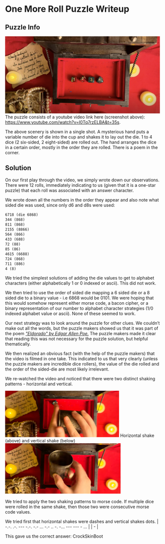 # One More Roll Puzzle Writeup

## Puzzle Info

![](./assets/omr-1.png)
The puzzle consists of a youtube video link here (screenshot above): https://www.youtube.com/watch?v=I0Tq7rzELBA&t=35s.

The above scenery is shown in a single shot. A mysterious hand puts a variable number of die into the cup and shakes it to lay out the die. 1 to 4 dice (2 six-sided, 2 eight-sided) are rolled out. The hand arranges the dice in a certain order, mostly in the order they are rolled. There is a poem in the corner.

## Solution

On our first play through the video, we simply wrote down our observations. There were 12 rolls, immediately indicating to us (given that it is a one-star puzzle) that each roll was associated with an answer character.

We wrote down all the numbers in the order they appear and also note what sided die was used, since only d6 and d8s were used:

```
6718 (die 6868)
344 (868)
811 (868)
2155 (8866)
564 (866)
433 (688)
72 (88)
85 (86)
4615 (6688)
724 (868)
711 (886)
4 (8)
```

We tried the simplest solutions of adding the die values to get to alphabet characters (either alphabetically 1 or 0 indexed or ascii). This did not work.

We then tried to use the order of sided die mapping a 6 sided die or a 8 sided die to a binary value \- i.e 6868 would be 0101\. We were hoping that this would somehow represent either morse code, a bacon cipher, or a binary representation of our number to alphabet character strategies (1/0 indexed alphabet value or ascii). None of these seemed to work.

Our next strategy was to look around the puzzle for other clues. We couldn’t make out all the words, but the puzzle makers showed us that it was part of the poem [_"Eldorado" by Edgar Allen Poe._](https://www.poetryfoundation.org/poems/48634/eldorado-56d22a0920778) The puzzle makers made it clear that reading this was not necessary for the puzzle solution, but helpful thematically.

We then realized an obvious fact (with the help of the puzzle makers) that the video is filmed in one take. This indicated to us that very clearly (unless the puzzle makers are incredible dice rollers), the value of the die rolled and the order of the sided-die are most likely irrelevant.

We re-watched the video and noticed that there were two distinct shaking patterns \- horizontal and vertical.

![Horizontal shake](./assets/omr-2.png)
Horizontal shake (above) and vertical shake (below)
![Vertical shake](./assets/omr-3.png)

We tried to apply the two shaking patterns to morse code. If multiple dice were rolled in the same shake, then those two were consecutive morse code values.

We tried first that horizontal shakes were dashes and vertical shakes dots.
| -.-. .-. --- -.-. -.- ... -.- .. -. -... --- --- - ... |
| - |

This gave us the correct answer: <result>CrockSkinBoot</result>
